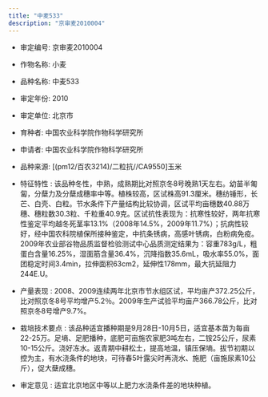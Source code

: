 ```yaml
---
title: "中麦533"
description: "京审麦2010004"
---
```

* 审定编号:  京审麦2010004

*  作物名称:  小麦

*  品种名称:  中麦533

*  审定年份:  2010

*  审定单位:  北京市

* 育种者:  中国农业科学院作物科学研究所

*  申请者:  中国农业科学院作物科学研究所

*  品种来源:  [(pm12/百农3214)/二粒抗//CA9550]玉米

*  特征特性 : 
该品种冬性，中熟，成熟期比对照京冬8号晚熟1天左右。幼苗半匍匐，分蘖力及分蘖成穗率中等。植株较高，区试株高91.3厘米。穗纺锤形，长芒、白壳、白粒。节水条件下产量结构比较协调，区试平均亩穗数40.88万穗、穗粒数30.3粒、千粒重40.9克。区试抗性表现为：抗寒性较好，两年抗寒性鉴定平均越冬死茎率13.1%（2008年14.5%，2009年11.7%）；抗病性较好，经中国农科院植保所接种鉴定，中抗条锈病，高感叶锈病，白粉病免疫。2009年农业部谷物品质监督检验测试中心品质测定结果为：容重783g/L，粗蛋白含量16.25%，湿面筋含量36.4%，沉降指数35.6mL，吸水率55.0%，面团稳定时间3.4min，拉伸面积63cm2，延伸性178mm，最大抗延阻力244E.U。
 
*  产量表现 : 
2008、2009连续两年北京市节水组区试，平均亩产372.25公斤，比对照京冬8号平均增产5.2％。2009年生产试验平均亩产366.78公斤，比对照京冬8号增产9.7%。

*  栽培技术要点 : 
该品种适宜播种期是9月28日-10月5日，适宜基本苗为每亩22-25万。足墒、足肥播种，底肥可亩施农家肥3吨左右，二铵25公斤，尿素10-15公斤。浇好冻水。返青期中耕松土，提高地温，镇压保墒。拔节初期以控为主，有水浇条件的地块，可待春5叶露尖时再浇水、施肥（亩施尿素10公斤），促大蘖成穗。

*  审定意见 : 
适宜北京地区中等以上肥力水浇条件差的地块种植。
